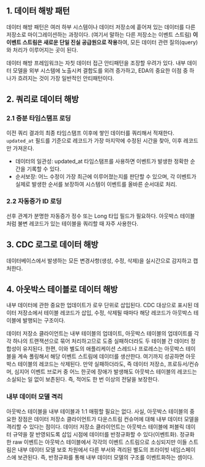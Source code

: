 ## 1. 데이터 해방 패턴
데이터 해방 패턴은 여러 하부 시스템이나 데이터 저장소에 흩어져 있는 데이터를 다른 저장소로 마이그레이션하는 과정이다. (여기서 말하는 다른 저장소는 이벤트 스트림)
**이 이벤트 스트림은 새로운 단일 진실 공급원으로 작용**하여, 모든 데이터 관련 질의(query)와 처리가 이루어지는 곳이 된다.

데이터 해방 프레임워크는 자칫 데이터 접근 안티패턴을 조장할 우려가 있다. 내부 데이터 모델을 외부 시스템에 노출시켜 결합도를 외려 증가하고, EDA의 중요한 이점 중 하나가 흐려지는 것이 가장 일반적인 안티패턴이다.

  
## 2. 쿼리로 데이터 해방

### 2.1 증분 타임스탬프 로딩
이전 쿼리 결과의 최종 타임스탬프 이후에 쌓인 데이터를 쿼리해서 적재한다. `updated_at` 필드를 기준으로 레코드가 가장 마지막에 수정된 시간을 찾아, 이후 레코드만 가져온다.

- 데이터의 일관성: updated_at 타임스탬프를 사용하면 이벤트가 발생한 정확한 순간을 기록할 수 있다.
- 순서보장: 어느 수정이 가장 최근에 이루어졌는지를 판단할 수 있으며, 각 이벤트가 실제로 발생한 순서를 보장하여 시스템이 이벤트를 올바른 순서대로 처리.

### 2.2 자동증가 ID 로딩
선후 관계가 분명한 자동증가 정수 또는 Long 타입 필드가 필요하다. 아웃박스 테이블처럼 불변 레코드가 있는 테이블을 쿼리할 때 자주 사용한다.  


## 3. CDC 로그로 데이터 해방
데이터베이스에서 발생하는 모든 변경사항(생성, 수정, 삭제)을 실시간으로 감지하고 캡처한다. 

## 4. 아웃박스 테이블로 데이터 해방
내부 데이터에 관한 중요한 업데이트가 로우 단위로 삽입된다. CDC 대상으로 표시된 데이터 저장소에서 테이블 레코드가 삽입, 수정, 삭제될 때마다 해당 레코드가 아웃박스 테이블에 발행되는 구조이다.  

데이터 저장소 클라이언트는 내부 테이블의 업데이트, 아웃박스 테이블의 업데이트를 각각 하나의 트랜잭션으로 묶어 처리하고므로 도중 실패하더라도 두 테이블 간 데이터 정합성이 유지된다.
한편, 이와 별도의 애플리케이션 스레드나 프로레스는 아웃박스 테이블을 계속 폴링해서 해당 이벤트 스트림에 데이터를 생산한다. 여기까지 성공하면 아웃박스 테이블의 레코드는 삭제된다. 만약 실패하더라도, 즉 데이터 저장소, 프로듀서/컨슈머, 심지어 이벤트 브로커 중 어느 한곳에 장애가 발생해도
아웃박스 테이블의 레코드는 소실되는 일 없이 보존된다. 즉, 적어도 한 번 이상의 전달을 보장한다.

### 내부 데이터 모델 격리
아웃박스 테이블을 내부 테이블과 1:1 매핑할 필요는 없다. 사실, 아웃박스 테이블의 중요한 장점은 데이터 저장소 클라이언트가 다운스트림 컨슈머에 대해 내부 데이터 모델을 격리할 수 있다는 점이다.
데이터 저장소 클라이언트는 아웃박스 테이블에 퍼블릭 데이터 규약을 잘 반영되도록 삽입 시점에 데이터를 반정규화할 수 있다(이벤트화).
정규화한 raw 이벤트는 아웃박스 테이블에서 각각의 이벤트 스트림으로 소싱되지만 이들 스트림은 내부 데이터 모델 보호 차원에서 다른 부서와 격리된 별도의 프라이빗 네임스페이스에 보관된다.
즉, 반정규화를 통해 내부 데이터 모델의 구조를 이벤트화하는 셈이다.

